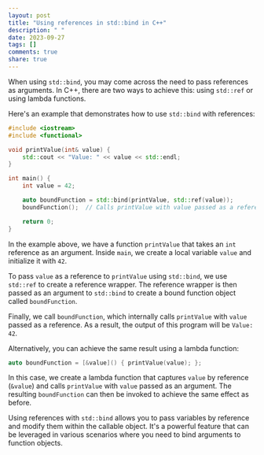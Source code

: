 ```yaml
---
layout: post
title: "Using references in std::bind in C++"
description: " "
date: 2023-09-27
tags: []
comments: true
share: true
---
```


When using `std::bind`, you may come across the need to pass references as arguments. In C++, there are two ways to achieve this: using `std::ref` or using lambda functions.

Here's an example that demonstrates how to use `std::bind` with references:

```cpp
#include <iostream>
#include <functional>

void printValue(int& value) {
    std::cout << "Value: " << value << std::endl;
}

int main() {
    int value = 42;

    auto boundFunction = std::bind(printValue, std::ref(value));
    boundFunction();  // Calls printValue with value passed as a reference

    return 0;
}
```

In the example above, we have a function `printValue` that takes an `int` reference as an argument. Inside `main`, we create a local variable `value` and initialize it with `42`.

To pass `value` as a reference to `printValue` using `std::bind`, we use `std::ref` to create a reference wrapper. The reference wrapper is then passed as an argument to `std::bind` to create a bound function object called `boundFunction`.

Finally, we call `boundFunction`, which internally calls `printValue` with `value` passed as a reference. As a result, the output of this program will be `Value: 42`.

Alternatively, you can achieve the same result using a lambda function:

```cpp
auto boundFunction = [&value]() { printValue(value); };
```

In this case, we create a lambda function that captures `value` by reference (`&value`) and calls `printValue` with `value` passed as an argument. The resulting `boundFunction` can then be invoked to achieve the same effect as before.

Using references with `std::bind` allows you to pass variables by reference and modify them within the callable object. It's a powerful feature that can be leveraged in various scenarios where you need to bind arguments to function objects.